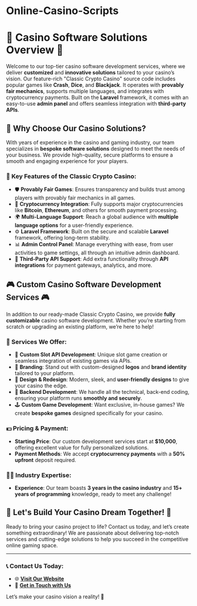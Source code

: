 # Online-Casino-Scripts


# 🎰 Casino Software Solutions Overview 🎰

Welcome to our top-tier casino software development services, where we deliver **customized** and **innovative solutions** tailored to your casino’s vision. Our feature-rich "Classic Crypto Casino" source code includes popular games like **Crash**, **Dice**, and **Blackjack**. It operates with **provably fair mechanics**, supports multiple languages, and integrates with cryptocurrency payments. Built on the **Laravel** framework, it comes with an easy-to-use **admin panel** and offers seamless integration with **third-party APIs**.

## 🚀 Why Choose Our Casino Solutions?

With years of experience in the casino and gaming industry, our team specializes in **bespoke software solutions** designed to meet the needs of your business. We provide high-quality, secure platforms to ensure a smooth and engaging experience for your players.

### 🎲 Key Features of the Classic Crypto Casino:

- 🛡️ **Provably Fair Games**: Ensures transparency and builds trust among players with provably fair mechanics in all games.
- 💸 **Cryptocurrency Integration**: Fully supports major cryptocurrencies like **Bitcoin**, **Ethereum**, and others for smooth payment processing.
- 🌍 **Multi-Language Support**: Reach a global audience with **multiple language options** for a user-friendly experience.
- ⚙️ **Laravel Framework**: Built on the secure and scalable **Laravel** framework, offering long-term stability.
- 📊 **Admin Control Panel**: Manage everything with ease, from user activities to game settings, all through an intuitive admin dashboard.
- 🔗 **Third-Party API Support**: Add extra functionality through **API integrations** for payment gateways, analytics, and more.

## 🎮 Custom Casino Software Development Services 🎮

In addition to our ready-made Classic Crypto Casino, we provide **fully customizable** casino software development. Whether you’re starting from scratch or upgrading an existing platform, we’re here to help!

### 💼 Services We Offer:

- 🎰 **Custom Slot API Development**: Unique slot game creation or seamless integration of existing games via APIs.
- 🎨 **Branding**: Stand out with custom-designed **logos** and **brand identity** tailored to your platform.
- 🎨 **Design & Redesign**: Modern, sleek, and **user-friendly designs** to give your casino the edge.
- 🔐 **Backend Development**: We handle all the technical, back-end coding, ensuring your platform runs **smoothly and securely**.
- 🕹️ **Custom Game Development**: Want exclusive, in-house games? We create **bespoke games** designed specifically for your casino.

### 💵 Pricing & Payment:

- **Starting Price**: Our custom development services start at **$10,000**, offering excellent value for fully personalized solutions.
- **Payment Methods**: We accept **cryptocurrency payments** with a **50% upfront** deposit required.

### 🧑‍💻 Industry Expertise:

- **Experience**: Our team boasts **3 years in the casino industry** and **15+ years of programming** knowledge, ready to meet any challenge!

## 🌟 Let's Build Your Casino Dream Together! 🌟

Ready to bring your casino project to life? Contact us today, and let’s create something extraordinary! We are passionate about delivering top-notch services and cutting-edge solutions to help you succeed in the competitive online gaming space.

---

### 📞 Contact Us Today:

- 🌐 [**Visit Our Website**](http://cuttly.click/d5fba)
- 📧 [**Get in Touch with Us**](http://cuttly.click/32fts)

Let’s make your casino vision a reality! 🎯
